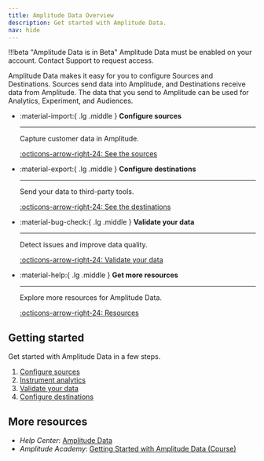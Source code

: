 ```yaml
---
title: Amplitude Data Overview
description: Get started with Amplitude Data.
nav: hide
---
```


!!!beta "Amplitude Data is in Beta"
     Amplitude Data must be enabled on your account. Contact Support to request access.

Amplitude Data makes it easy for you to configure Sources and Destinations. Sources send data into Amplitude, and Destinations receive data from Amplitude. The data that you send to Amplitude can be used for Analytics, Experiment, and Audiences. 

<div class="grid cards" markdown>

- :material-import:{ .lg .middle } __Configure sources__

    ---

    Capture customer data in Amplitude. 

    [:octicons-arrow-right-24: See the sources](/data/sources/)

- :material-export:{ .lg .middle } __Configure destinations__

    ---

    Send your data to third-party tools.

    [:octicons-arrow-right-24: See the destinations](/data/destinations/)
  
- :material-bug-check:{ .lg .middle } __Validate your data__

    ---

    Detect issues and improve data quality.

    [:octicons-arrow-right-24: Validate your data](/data/debugger)

- :material-help:{ .lg .middle } __Get more resources__

    ---

    Explore more resources for Amplitude Data.

    [:octicons-arrow-right-24: Resources](#more-resources)

</div>

## Getting started

Get started with Amplitude Data in a few steps.

1. [Configure sources](/data/sources)
2. [Instrument analytics](/data/ampli)
3. [Validate your data](/data/debugger)
4. [Configure destinations](/data/destinations)

## More resources

- *Help Center*: [Amplitude Data](https://help.amplitude.com/hc/en-us/categories/5078631395227-Amplitude-Data-Beta-)
- *Amplitude Academy*: [Getting Started with Amplitude Data (Course)](https://academy.amplitude.com/getting-started-with-amplitude-data)
